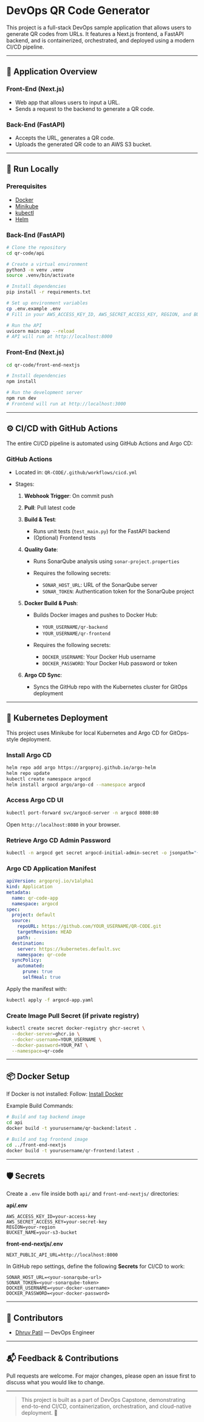 # DevOps QR Code Generator

This project is a full-stack DevOps sample application that allows users to generate QR codes from URLs. It features a Next.js frontend, a FastAPI backend, and is containerized, orchestrated, and deployed using a modern CI/CD pipeline.

---

## 🧹 Application Overview

### Front-End (Next.js)

* Web app that allows users to input a URL.
* Sends a request to the backend to generate a QR code.

### Back-End (FastAPI)

* Accepts the URL, generates a QR code.
* Uploads the generated QR code to an AWS S3 bucket.

---

## 🧪 Run Locally

### Prerequisites

* [Docker](https://docs.docker.com/engine/install/)
* [Minikube](https://minikube.sigs.k8s.io/docs/start/?arch=%2Fwindows%2Fx86-64%2Fstable%2F.exe+download)
* [kubectl](https://kubernetes.io/docs/tasks/tools/install-kubectl-linux/)
* [Helm](https://helm.sh/docs/intro/install/)

### Back-End (FastAPI)

```bash
# Clone the repository
cd qr-code/api

# Create a virtual environment
python3 -m venv .venv
source .venv/bin/activate

# Install dependencies
pip install -r requirements.txt

# Set up environment variables
cp .env.example .env
# Fill in your AWS_ACCESS_KEY_ID, AWS_SECRET_ACCESS_KEY, REGION, and BUCKET_NAME

# Run the API
uvicorn main:app --reload
# API will run at http://localhost:8000
```

### Front-End (Next.js)

```bash
cd qr-code/front-end-nextjs

# Install dependencies
npm install

# Run the development server
npm run dev
# Frontend will run at http://localhost:3000
```

---

## ⚙️ CI/CD with GitHub Actions

The entire CI/CD pipeline is automated using GitHub Actions and Argo CD:

### GitHub Actions

* Located in: `QR-CODE/.github/workflows/cicd.yml`
* Stages:

  1. **Webhook Trigger**: On commit push
  2. **Pull**: Pull latest code
  3. **Build & Test**:

     * Runs unit tests (`test_main.py`) for the FastAPI backend
     * (Optional) Frontend tests
  4. **Quality Gate**:

     * Runs SonarQube analysis using `sonar-project.properties`
     * Requires the following secrets:

       * `SONAR_HOST_URL`: URL of the SonarQube server
       * `SONAR_TOKEN`: Authentication token for the SonarQube project
  5. **Docker Build & Push**:

     * Builds Docker images and pushes to Docker Hub:

       * `YOUR_USERNAME/qr-backend`
       * `YOUR_USERNAME/qr-frontend`
     * Requires the following secrets:

       * `DOCKER_USERNAME`: Your Docker Hub username
       * `DOCKER_PASSWORD`: Your Docker Hub password or token
  6. **Argo CD Sync**:

     * Syncs the GitHub repo with the Kubernetes cluster for GitOps deployment

---

## 🚀 Kubernetes Deployment

This project uses Minikube for local Kubernetes and Argo CD for GitOps-style deployment.

### Install Argo CD

```bash
helm repo add argo https://argoproj.github.io/argo-helm
helm repo update
kubectl create namespace argocd
helm install argocd argo/argo-cd --namespace argocd
```

### Access Argo CD UI

```bash
kubectl port-forward svc/argocd-server -n argocd 8080:80
```

Open `http://localhost:8080` in your browser.

### Retrieve Argo CD Admin Password

```bash
kubectl -n argocd get secret argocd-initial-admin-secret -o jsonpath="{.data.password}" | base64 -d && echo
```

### Argo CD Application Manifest

```yaml
apiVersion: argoproj.io/v1alpha1
kind: Application
metadata:
  name: qr-code-app
  namespace: argocd
spec:
  project: default
  source:
    repoURL: https://github.com/YOUR_USERNAME/QR-CODE.git
    targetRevision: HEAD
    path: .
  destination:
    server: https://kubernetes.default.svc
    namespace: qr-code
  syncPolicy:
    automated:
      prune: true
      selfHeal: true
```

Apply the manifest with:

```bash
kubectl apply -f argocd-app.yaml
```

### Create Image Pull Secret (if private registry)

```bash
kubectl create secret docker-registry ghcr-secret \
  --docker-server=ghcr.io \
  --docker-username=YOUR_USERNAME \
  --docker-password=YOUR_PAT \
  --namespace=qr-code
```

---

## 📦 Docker Setup

If Docker is not installed:
Follow: [Install Docker](https://docs.docker.com/engine/install/)

Example Build Commands:

```bash
# Build and tag backend image
cd api
docker build -t yourusername/qr-backend:latest .

# Build and tag frontend image
cd ../front-end-nextjs
docker build -t yourusername/qr-frontend:latest .
```

---

## 🛡️ Secrets

Create a `.env` file inside both `api/` and `front-end-nextjs/` directories:

**api/.env**

```
AWS_ACCESS_KEY_ID=your-access-key
AWS_SECRET_ACCESS_KEY=your-secret-key
REGION=your-region
BUCKET_NAME=your-s3-bucket
```

**front-end-nextjs/.env**

```
NEXT_PUBLIC_API_URL=http://localhost:8000
```

In GitHub repo settings, define the following **Secrets** for CI/CD to work:

```
SONAR_HOST_URL=<your-sonarqube-url>
SONAR_TOKEN=<your-sonarqube-token>
DOCKER_USERNAME=<your-docker-username>
DOCKER_PASSWORD=<your-docker-password>
```

---

## 🙌 Contributors

* [Dhruv Patil](https://github.com/dhruvpatil56) — DevOps Engineer

---

## 📬 Feedback & Contributions

Pull requests are welcome. For major changes, please open an issue first to discuss what you would like to change.

---

> This project is built as a part of DevOps Capstone, demonstrating end-to-end CI/CD, containerization, orchestration, and cloud-native deployment. 🎯
